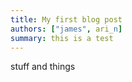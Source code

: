 ```yaml
---
title: My first blog post
authors: ["james", ari_n]
summary: this is a test
---
```


stuff and things